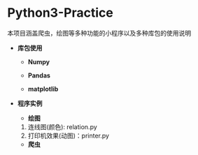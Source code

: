 # Python3-Practice
本项目涵盖爬虫，绘图等多种功能的小程序以及多种库包的使用说明

*  **库包使用**

    + **Numpy**
    
    + **Pandas**
    
    + **matplotlib**
    


*  **程序实例**

    + **绘图**
    
    1. 连线图(颜色): relation.py
    2. 打印机效果(动图)：printer.py
    
    
    
    + **爬虫**
    

